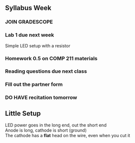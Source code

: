 ## Syllabus Week
### JOIN GRADESCOPE
### Lab 1 due next week
Simple LED setup with a resistor  
### Homework 0.5 on COMP 211 materials
### Reading questions due next class
### Fill out the partner form
### DO HAVE recitation tomorrow

## Little Setup
LED power goes in the long end, out the short end  
Anode is long, cathode is short (ground)  
The cathode has a **flat** head on the wire, even when you
cut it  
